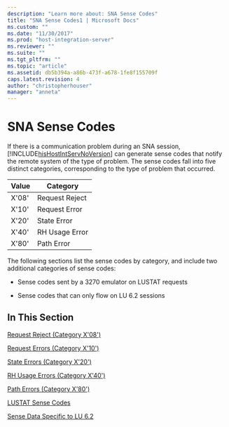 ```yaml
---
description: "Learn more about: SNA Sense Codes"
title: "SNA Sense Codes1 | Microsoft Docs"
ms.custom: ""
ms.date: "11/30/2017"
ms.prod: "host-integration-server"
ms.reviewer: ""
ms.suite: ""
ms.tgt_pltfrm: ""
ms.topic: "article"
ms.assetid: db5b394a-a86b-473f-a678-1fe8f155709f
caps.latest.revision: 4
author: "christopherhouser"
manager: "anneta"
---
```

# SNA Sense Codes
If there is a communication problem during an SNA session, [!INCLUDE[hisHostIntServNoVersion](../includes/hishostintservnoversion-md.md)] can generate sense codes that notify the remote system of the type of problem. The sense codes fall into five distinct categories, corresponding to the type of problem that occurred.  
  
|Value|Category|  
|-----------|--------------|  
|X'08'|Request Reject|  
|X'10'|Request Error|  
|X'20'|State Error|  
|X'40'|RH Usage Error|  
|X'80'|Path Error|  
  
 The following sections list the sense codes by category, and include two additional categories of sense codes:  
  
-   Sense codes sent by a 3270 emulator on LUSTAT requests  
  
-   Sense codes that can only flow on LU 6.2 sessions  
  
## In This Section  
 [Request Reject (Category X'08')](../core/request-reject-category-x-08-1.md)  
  
 [Request Errors (Category X'10')](../core/request-errors-category-x-10-2.md)  
  
 [State Errors (Category X'20')](../core/state-errors-category-x-20-1.md)  
  
 [RH Usage Errors (Category X'40')](../core/rh-usage-errors-category-x-40-1.md)  
  
 [Path Errors (Category X'80')](../core/path-errors-category-x-80-2.md)  
  
 [LUSTAT Sense Codes](../core/lustat-sense-codes1.md)  
  
 [Sense Data Specific to LU 6.2](../core/sense-data-specific-to-lu-6-21.md)
